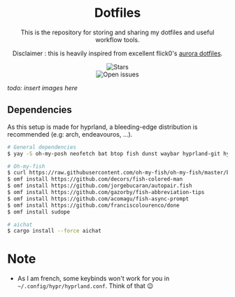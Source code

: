 <h1 align="center">Dotfiles</h1>
<p align="center">This is the repository for storing and sharing my dotfiles and useful workflow tools.<p>
<p align="center">Disclaimer : this is heavily inspired from excellent flick0's <a href="https://github.com/flick0/dotfiles/tree/aurora">aurora dotfiles</a>.<p>
<div align="center">
    <img alt="Stars" src="https://img.shields.io/github/stars/cynikkk/dotfiles?style=for-the-badge">
    <br>
    <img alt="Open issues"     src="https://img.shields.io/github/issues/cynikkk/dotfiles?style=for-the-badge">
</div>

*todo: insert images here*

## Dependencies

As this setup is made for hyprland, a bleeding-edge distribution is recommended (e.g: arch, endeavouros, ...).

```bash
# General dependencies
$ yay -S oh-my-posh neofetch bat btop fish dunst waybar hyprland-git hyprpaper xdg-desktop-portal-hyprland-git polkit-kde-agent navi zoxide

# Oh-my-fish
$ curl https://raw.githubusercontent.com/oh-my-fish/oh-my-fish/master/bin/install | fish
$ omf install https://github.com/decors/fish-colored-man
$ omf install https://github.com/jorgebucaran/autopair.fish
$ omf install https://github.com/gazorby/fish-abbreviation-tips
$ omf install https://github.com/acomagu/fish-async-prompt
$ omf install https://github.com/franciscolourenco/done
$ omf install sudope

# aichat
$ cargo install --force aichat
```

# Note

* As I am french, some keybinds won't work for you in `~/.config/hypr/hyprland.conf`. Think of that 😉
